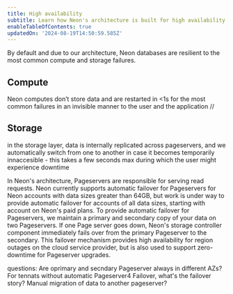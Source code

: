 ```yaml
---
title: High availability
subtitle: Learn how Neon's architecture is built for high availability
enableTableOfContents: true
updatedOn: '2024-08-19T14:50:59.585Z'
---
```


By default and due to our architecture, Neon databases are resilient to the most common compute and storage failures.

## Compute

Neon computes don’t store data and are restarted in <1s for the most common failures in an invisible manner to the user and the application // 

## Storage

in the storage layer, data is internally replicated across pageservers, and we automatically switch from one to another in case it becomes temporarily innaccesible - this takes a few seconds max during which the user might experience downtime

In Neon's architecture, Pageservers are responsible for serving read requests. Neon currently supports automatic failover for Pageservers for Neon accounts with data sizes greater than 64GB, but work is under way to provide automatic failover for accounts of all data sizes, starting with account on Neon's paid plans. To provide automatic failover for Pageservers, we maintain a primary and secondary copy of your data on two Pageservers. If one Page server goes down, Neon's storage controller component immediately fails over from the primary Pageserver to the secondary. This failover mechanism provides high availability for region outages on the cloud service provider, but is also used to support zero-downtime for Pageserver upgrades.

questions:
Are oprimary and secndary Pageserver always in different AZs?
For tennats without automatic Pageserver4 Failover, what's the failover story? Manual migration of data to another pageserver?